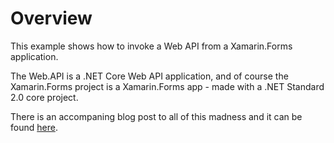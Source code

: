 # Overview

This example shows how to invoke a Web API from a Xamarin.Forms application.

The Web.API is a .NET Core Web API application, and of course the Xamarin.Forms project is a Xamarin.Forms app - made with a .NET Standard 2.0 core project.

There is an accompaning blog post to all of this madness and it can be found [here](https://msou.co/6r).
